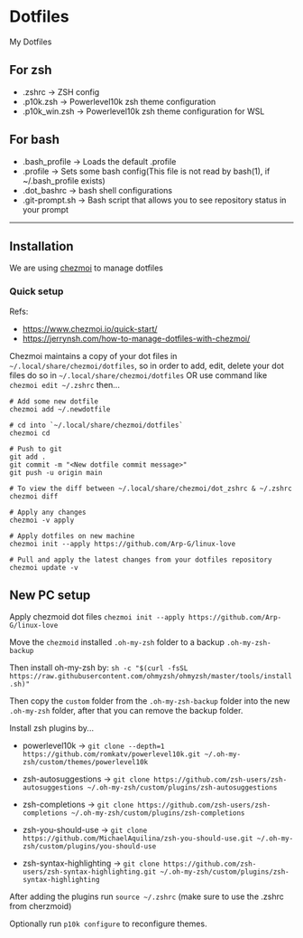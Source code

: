 # Dotfiles

My Dotfiles

## For zsh

* .zshrc                              -> ZSH config
* .p10k.zsh                           -> Powerlevel10k zsh theme configuration
* .p10k_win.zsh                       -> Powerlevel10k zsh theme configuration for WSL

## For bash

* .bash_profile                       -> Loads the default .profile
* .profile                            -> Sets some bash config(This file is not read by bash(1), if ~/.bash_profile exists)
* .dot_bashrc                         -> bash shell configurations
* .git-prompt.sh                      -> Bash script that allows you to see repository status in your prompt

---

## Installation

We are using [chezmoi](https://www.chezmoi.io/) to manage dotfiles

### Quick setup

Refs:
* https://www.chezmoi.io/quick-start/
* https://jerrynsh.com/how-to-manage-dotfiles-with-chezmoi/

Chezmoi maintains a copy of your dot files in `~/.local/share/chezmoi/dotfiles`, so in order to add, edit, delete your dot files
do so in `~/.local/share/chezmoi/dotfiles` OR use command like `chezmoi edit ~/.zshrc` then...

```
# Add some new dotfile
chezmoi add ~/.newdotfile

# cd into `~/.local/share/chezmoi/dotfiles`
chezmoi cd

# Push to git
git add .
git commit -m "<New dotfile commit message>"
git push -u origin main

# To view the diff between ~/.local/share/chezmoi/dot_zshrc & ~/.zshrc
chezmoi diff

# Apply any changes
chezmoi -v apply

# Apply dotfiles on new machine
chezmoi init --apply https://github.com/Arp-G/linux-love

# Pull and apply the latest changes from your dotfiles repository
chezmoi update -v
```

## New PC setup

Apply chezmoid dot files `chezmoi init --apply https://github.com/Arp-G/linux-love`

Move the `chezmoid` installed `.oh-my-zsh` folder to a backup `.oh-my-zsh-backup`

Then install oh-my-zsh by: `sh -c "$(curl -fsSL https://raw.githubusercontent.com/ohmyzsh/ohmyzsh/master/tools/install.sh)"`

Then copy the `custom` folder from the `.oh-my-zsh-backup` folder into the new `.oh-my-zsh` folder, after that you can remove the backup folder.

Install zsh plugins by...

* powerlevel10k             -> `git clone --depth=1 https://github.com/romkatv/powerlevel10k.git ~/.oh-my-zsh/custom/themes/powerlevel10k`

* zsh-autosuggestions       -> `git clone https://github.com/zsh-users/zsh-autosuggestions ~/.oh-my-zsh/custom/plugins/zsh-autosuggestions`

* zsh-completions           -> `git clone https://github.com/zsh-users/zsh-completions ~/.oh-my-zsh/custom/plugins/zsh-completions`

* zsh-you-should-use        -> `git clone https://github.com/MichaelAquilina/zsh-you-should-use.git ~/.oh-my-zsh/custom/plugins/you-should-use`

* zsh-syntax-highlighting   -> `git clone https://github.com/zsh-users/zsh-syntax-highlighting.git ~/.oh-my-zsh/custom/plugins/zsh-syntax-highlighting`

After adding the plugins run `source ~/.zshrc` (make sure to use the .zshrc from cherzmoid)


Optionally run `p10k configure` to reconfigure themes.

